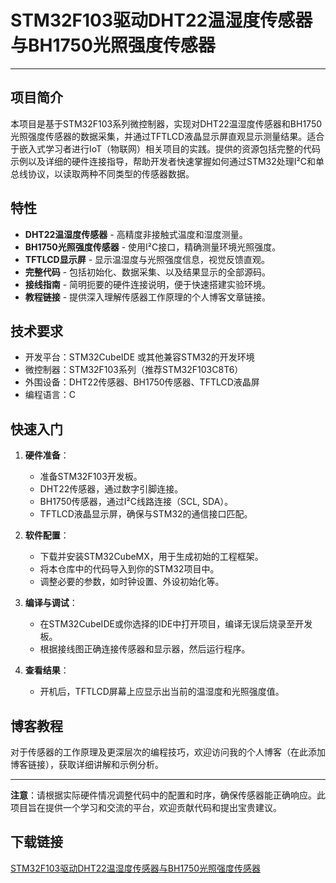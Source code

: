 # STM32F103驱动DHT22温湿度传感器与BH1750光照强度传感器

---

## 项目简介

本项目是基于STM32F103系列微控制器，实现对DHT22温湿度传感器和BH1750光照强度传感器的数据采集，并通过TFTLCD液晶显示屏直观显示测量结果。适合于嵌入式学习者进行IoT（物联网）相关项目的实践。提供的资源包括完整的代码示例以及详细的硬件连接指导，帮助开发者快速掌握如何通过STM32处理I²C和单总线协议，以读取两种不同类型的传感器数据。

## 特性

- **DHT22温湿度传感器** - 高精度非接触式温度和湿度测量。
- **BH1750光照强度传感器** - 使用I²C接口，精确测量环境光照强度。
- **TFTLCD显示屏** - 显示温湿度与光照强度信息，视觉反馈直观。
- **完整代码** - 包括初始化、数据采集、以及结果显示的全部源码。
- **接线指南** - 简明扼要的硬件连接说明，便于快速搭建实验环境。
- **教程链接** - 提供深入理解传感器工作原理的个人博客文章链接。

## 技术要求

- 开发平台：STM32CubeIDE 或其他兼容STM32的开发环境
- 微控制器：STM32F103系列（推荐STM32F103C8T6）
- 外围设备：DHT22传感器、BH1750传感器、TFTLCD液晶屏
- 编程语言：C

## 快速入门

1. **硬件准备**：
   - 准备STM32F103开发板。
   - DHT22传感器，通过数字引脚连接。
   - BH1750传感器，通过I²C线路连接（SCL, SDA）。
   - TFTLCD液晶显示屏，确保与STM32的通信接口匹配。

2. **软件配置**：
   - 下载并安装STM32CubeMX，用于生成初始的工程框架。
   - 将本仓库中的代码导入到你的STM32项目中。
   - 调整必要的参数，如时钟设置、外设初始化等。

3. **编译与调试**：
   - 在STM32CubeIDE或你选择的IDE中打开项目，编译无误后烧录至开发板。
   - 根据接线图正确连接传感器和显示器，然后运行程序。

4. **查看结果**：
   - 开机后，TFTLCD屏幕上应显示出当前的温湿度和光照强度值。

## 博客教程

对于传感器的工作原理及更深层次的编程技巧，欢迎访问我的个人博客（在此添加博客链接），获取详细讲解和示例分析。

---

**注意**：请根据实际硬件情况调整代码中的配置和时序，确保传感器能正确响应。此项目旨在提供一个学习和交流的平台，欢迎贡献代码和提出宝贵建议。

## 下载链接

[STM32F103驱动DHT22温湿度传感器与BH1750光照强度传感器](https://pan.quark.cn/s/08bac2b5c20a)
